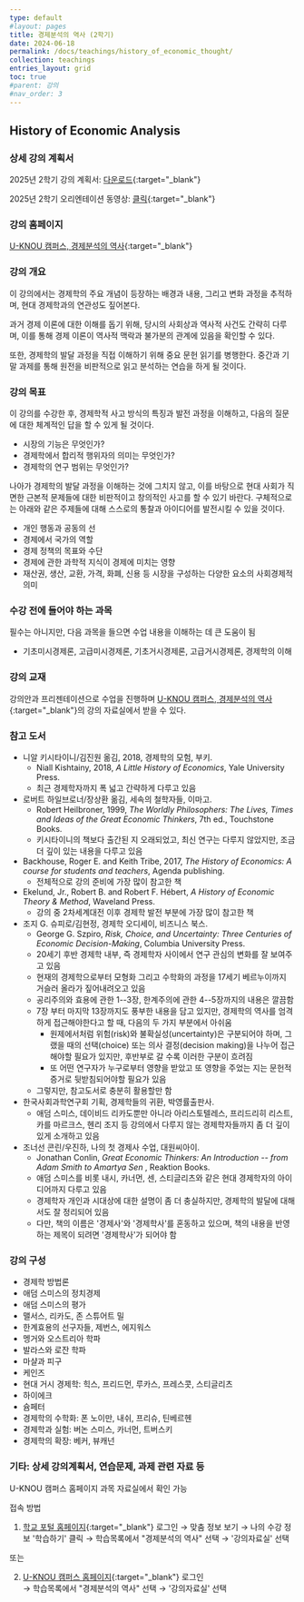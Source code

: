 ```yaml
---
type: default
#layout: pages
title: 경제분석의 역사 (2학기)
date: 2024-06-18
permalink: /docs/teachings/history_of_economic_thought/
collection: teachings
entries_layout: grid
toc: true
#parent: 강의
#nav_order: 3
---
```


## History of Economic Analysis

### 상세 강의 계획서

2025년 2학기 강의 계획서: [다운로드](https://drive.google.com/file/d/1mf25h0AkOF6TRPxRl539hvr4bT7vPy0I/view){:target="_blank"}

2025년 2학기 오리엔테이션 동영상: [클릭](https://youtu.be/RKJUiiGXOv0){:target="_blank"}

### 강의 홈페이지
[U-KNOU 캠퍼스, 경제분석의 역사](https://ucampus.knou.ac.kr/ekp/user/course/initUCRCourse.sdo?sbjtId=KNOU1913001&cntsId=KNOU1913){:target="_blank"}


### 강의 개요
이 강의에서는 경제학의 주요 개념이 등장하는 배경과 내용, 그리고 변화 과정을 추적하며, 현대 경제학과의 연관성도 짚어본다. 

과거 경제 이론에 대한 이해를 돕기 위해, 당시의 사회상과 역사적 사건도 간략히 다루며, 이를 통해 경제 이론이 역사적 맥락과 불가분의 관계에 있음을 확인할 수 있다.

또한, 경제학의 발달 과정을 직접 이해하기 위해 중요 문헌 읽기를 병행한다. 중간과 기말 과제를 통해 원전을 비판적으로 읽고 분석하는 연습을 하게 될 것이다. 


### 강의 목표

이 강의를 수강한 후, 경제학적 사고 방식의 특징과  발전 과정을 이해하고, 다음의 질문에 대한 체계적인 답을 할 수 있게 될 것이다.

- 시장의 기능은 무엇인가?
- 경제학에서 합리적 행위자의 의미는 무엇인가?
- 경제학의 연구 범위는 무엇인가?

나아가 경제학의 발달 과정을 이해하는 것에 그치지 않고, 이를 바탕으로 현대 사회가 직면한 근본적 문제들에 대한 비판적이고 창의적인 사고를 할 수 있기 바란다. 구체적으로는 아래와 같은 주제들에 대해 스스로의 통찰과 아이디어를 발전시킬 수 있을 것이다.

- 개인 행동과 공동의 선
- 경제에서 국가의 역할
- 경제 정책의 목표와 수단
- 경제에 관한 과학적 지식이 경제에 미치는 영향
- 재산권, 생산, 교환, 가격, 화폐, 신용 등 시장을 구성하는 다양한 요소의 사회경제적 의미

### 수강 전에 들어야 하는 과목

필수는 아니지만, 다음 과목을 들으면 수업 내용을 이해하는 데 큰 도움이 됨

- 기초미시경제론, 고급미시경제론, 기초거시경제론, 고급거시경제론, 경제학의 이해


### 강의 교재

강의안과 프리젠테이션으로 수업을 진행하며 [U-KNOU 캠퍼스, 경제분석의 역사](https://ucampus.knou.ac.kr/ekp/user/course/initUCRCourse.sdo?sbjtId=KNOU1913001&cntsId=KNOU1913){:target="_blank"}의 강의 자료실에서 받을 수 있다.


### 참고 도서

- 니알 키시타이니/김진원 옮김, 2018, 경제학의 모험, 부키.
  * Niall Kishtainy, 2018, <em>A Little History of Economics</em>, Yale University Press.
  * 최근 경제학자까지 폭 넓고 간략하게 다루고 있음
- 로버트 하일브로너/장상환 옮김, 세속의 철학자들, 이마고. 
  - Robert Heilbroner, 1999, <em>The Worldly Philosophers: The Lives, Times and Ideas of the Great Economic Thinkers</em>, 7th ed., Touchstone Books.
  - 키시타이니의 책보다 출간된 지 오래되었고, 최신 연구는 다루지 않았지만, 조금 더 깊이 있는 내용을 다루고 있음
- Backhouse, Roger E. and Keith Tribe, 2017, <em>The History of Economics: A course for students and teachers</em>, Agenda publishing.
  - 전체적으로 강의 준비에 가장 많이 참고한 책
- Ekelund, Jr., Robert B. and Robert F. Hébert, <em>A History of Economic Theory & Method</em>, Waveland Press. 
  - 강의 중 2차세계대전 이후 경제학 발전 부분에 가장 많이 참고한 책
- 조지 G. 슈피로/김현정, 경제학 오디세이, 비즈니스 북스.
  - George G. Szpiro, <em>Risk, Choice, and Uncertainty: Three Centuries of Economic Decision-Making</em>, Columbia University Press.
  - 20세기 후반 경제학 내부, 즉 경제학자 사이에서 연구 관심의 변화를 잘 보여주고 있음
  - 현재의 경제학으로부터 모형화 그리고 수학화의 과정을 17세기 베르누이까지 거슬러 올라가 짚어내려오고 있음
  - 공리주의와 효용에 관한 1--3장, 한계주의에 관한 4--5장까지의 내용은 깔끔함
  - 7장 부터 마지막 13장까지도 풍부한 내용을 담고 있지만, 경제학의 역사를 엄격하게 접근해야한다고 할 때, 다음의 두 가지 부분에서 아쉬움
    - 원제에서처럼 위험(risk)와 불확실성(uncertainty)은 구분되어야 하며, 그랬을 때의 선택(choice) 또는 의사 결정(decision making)을 나누어 접근해야할 필요가 있지만, 후반부로 갈 수록 이러한 구분이 흐려짐
    - 또 어떤 연구자가 누구로부터 영향을 받았고 또 영향을 주었는 지는 문헌적 증거로 뒷받침되어야할 필요가 있음
  - 그렇지만, 참고도서로 충분히 활용할만 함
- 한국사회과학연구회 기획, 경제학들의 귀환, 박영률출판사.
  - 애덤 스미스, 데이비드 리카도뿐만 아니라 아리스토텔레스, 프리드리히 리스트, 카를 마르크스, 헨리 조지 등 강의에서 다루지 않는 경제학자들까지 좀 더 깊이 있게 소개하고 있음
- 조너선 콘린/우진하, 나의 첫 경제사 수업, 대원씨아이.
  - Jonathan Conlin, <em> Great Economic Thinkers: An Introduction -- from Adam Smith to Amartya Sen </em>, Reaktion Books.
  - 애덤 스미스를 비롯 내시, 카너먼, 센, 스티글리츠와 같은 현대 경제학자의 아이디어까지 다루고 있음
  - 경제학자 개인과 시대상에 대한 설명이 좀 더 충실하지만, 경제학의 발달에 대해서도 잘 정리되어 있음
  - 다만, 책의 이름은 '경제사'와 '경제학사'를 혼동하고 있으며, 책의 내용을 반영하는 제목이 되려면 '경제학사'가 되어야 함  
  
<!-- - Kurz, Heinz and Jeremiah Riemer, 2017, <em>Economic Thought: A Brief History</em>, Columbia University Press.
- Spiegel, Henry William, 1991, <em>The Growth of Economic Thought</em>, Duke University Press.
- 홍훈, 류동민, 박종현, 김진방, 박만섭, 2014,  <경제의 교양을 읽는다 - 고전편>, 더난출판사.
- 홍훈, 최정규, 김진방, 박만섭, 이규상, 2014,  <경제의 교양을 읽는다 - 현대편>, 더난출판사. -->

### 강의 구성

- 경제학 방법론
- 애덤 스미스의 정치경제
- 애덤 스미스의 평가
- 맬서스, 리카도, 존 스튜어트 밀
- 한계효용의 선구자들, 제번스, 에지워스
- 멩거와 오스트리아 학파
- 발라스와 로잔 학파
- 마샬과 피구
- 케인즈
- 현대 거시 경제학: 힉스, 프리드먼, 루카스, 프레스콧, 스티글리츠
- 하이에크
- 슘페터
- 경제학의 수학화: 폰 노이만, 내쉬, 프리슈, 틴베르헨
- 경제학과 실험: 버논 스미스, 카너먼, 트버스키
- 경제학의 확장: 베커, 뷰캐넌

### 기타: 상세 강의계획서, 연습문제, 과제 관련 자료 등
U-KNOU 캠퍼스 홈페이지 과목 자료실에서 확인 가능

접속 방법

1. [학교 포털 홈페이지](https://www.knou.ac.kr){:target="_blank"} 로그인 
→ 맞춤 정보 보기 
→ 나의 수강 정보 '학습하기' 클릭 
→ 학습목록에서 "경제분석의 역사" 선택 
→ '강의자료실' 선택 

또는

2. [U-KNOU 캠퍼스 홈페이지](https://ucampus.knou.ac.kr/){:target="_blank"} 로그인  
→ 학습목록에서 "경제분석의 역사" 선택
→  '강의자료실' 선택
